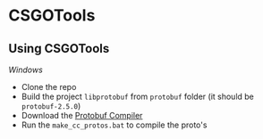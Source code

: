 # CSGOTools


## Using CSGOTools
*Windows*

* Clone the repo
* Build the project `libprotobuf` from `protobuf` folder (it should be `protobuf-2.5.0`)
* Download the [Protobuf Compiler](https://github.com/google/protobuf/releases/download/v2.5.0/protoc-2.5.0-win32.zip)
* Run the `make_cc_protos.bat` to compile the proto's